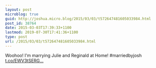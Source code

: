 ```yaml
---
layout: post
microblog: true
guid: http://joshua.micro.blog/2015/03/03/t572647481605033984.html
post_id: 38764
date: 2015-03-03T17:39:33+1100
lastmod: 2019-07-30T17:41:36+1100
type: post
url: /2015/03/03/t572647481605033984.html
---
```

Woohoo! I'm marrying Julie and Reginald at Home! #marriedbyjosh [t.co/EWV3tSERG...](http://t.co/EWV3tSERGV)

